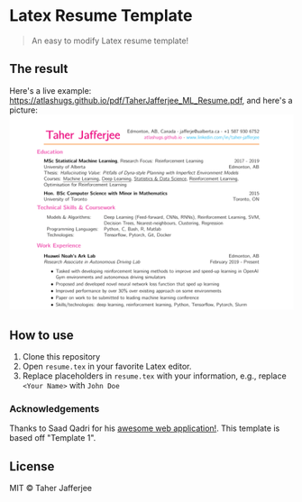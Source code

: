 
# Latex Resume Template
> An easy to modify Latex resume template!

## The result
Here's a live example: https://atlashugs.github.io/pdf/TaherJafferjee_ML_Resume.pdf, and here's a picture:
![Output image](https://github.com/atlashugs/resume_template/blob/master/sample_output.jpg)

## How to use
1. Clone this repository
2. Open ```resume.tex``` in your favorite Latex editor.
3. Replace placeholders in ```resume.tex``` with your information, e.g., replace ```<Your Name>``` with ```John Doe```

### Acknowledgements
Thanks to Saad Qadri for his [awesome web application!](https://github.com/saadq/resumake.io). This template is based off "Template 1".

## License
MIT © Taher Jafferjee
